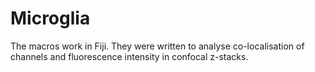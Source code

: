 # Microglia
The macros work in Fiji.
They were written to analyse co-localisation of channels and fluorescence intensity in confocal z-stacks.
